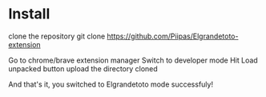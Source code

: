 # Install
clone the repository
git clone https://github.com/Piipas/Elgrandetoto-extension

Go to chrome/brave extension manager
Switch to developer mode
Hit Load unpacked button
upload the directory cloned

And that's it, you switched to Elgrandetoto mode successfuly!
